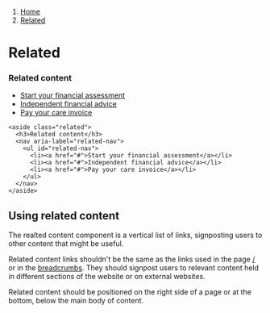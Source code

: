 1.  [Home](/design/overview)
2.  [Related](#)

# Related

<aside class="related">
  <h3>Related content</h3>
  <nav aria-label="related-navigation">
    <ul id="related-navigation">
      <li><a href="#">Start your financial assessment</a></li>
      <li><a href="#">Independent financial advice</a></li>
      <li><a href="#">Pay your care invoice</a></li>
    </ul>
  </nav>
</aside>

    <aside class="related">
      <h3>Related content</h3>
      <nav aria-label="related-nav">
        <ul id="related-nav">
          <li><a href="#">Start your financial assessment</a></li>
          <li><a href="#">Independent financial advice</a></li>
          <li><a href="#">Pay your care invoice</a></li>
        </ul>
      </nav>
    </aside>

## Using related content

The realted content component is a vertical list of links, signposting users to other content that might be useful.

Related content links shouldn't be the same as the links used in the page <a href="/">/</a> or in the <a href="breadcrumbs">breadcrumbs</a>. They should signpost users to relevant content held in different sections of the website or on external websites.

Related content should be positioned on the right side of a page or at the bottom, below the main body of content.
